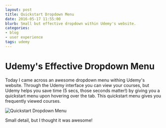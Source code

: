 ```yaml
---
layout: post
title: Quickstart Dropdown Menu
date: 2016-05-17 11:55:00
blurb: Small but effective dropdown within Udemy's website.
categories:
- blog
- user experience
tags: udemy
---
```


# Udemy's Effective Dropdown Menu

Today I came across an awesome dropdown menu withing Udemy's website. Through the Udemy interface you can view your courses, but Udemy helps you save time (5 secs, those seconds matter!) by giving you a quickstart menu upon hovering over the tab. This quickstart menu gives you frequently viewed courses.

![Quickstart Dropdown Menu]({{site.baseurl}}/production/images/post-images/2016-05-17-udemy-quick-start-dropdown/img00.png)

Small detail, but I thought it was awesome!
